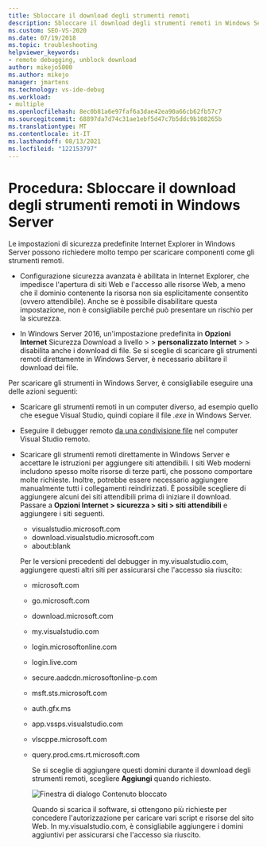 ```yaml
---
title: Sbloccare il download degli strumenti remoti
description: Sbloccare il download degli strumenti remoti in Windows Server, che può richiedere molto tempo a causa delle impostazioni di sicurezza predefinite di IE.
ms.custom: SEO-VS-2020
ms.date: 07/19/2018
ms.topic: troubleshooting
helpviewer_keywords:
- remote debugging, unblock download
author: mikejo5000
ms.author: mikejo
manager: jmartens
ms.technology: vs-ide-debug
ms.workload:
- multiple
ms.openlocfilehash: 8ec0b81a6e97faf6a3dae42ea90a66cb62fb57c7
ms.sourcegitcommit: 68897da7d74c31ae1ebf5d47c7b5ddc9b108265b
ms.translationtype: MT
ms.contentlocale: it-IT
ms.lasthandoff: 08/13/2021
ms.locfileid: "122153797"
---
```

# <a name="how-to-unblock-the-download-of-the-remote-tools-on-windows-server"></a>Procedura: Sbloccare il download degli strumenti remoti in Windows Server

Le impostazioni di sicurezza predefinite Internet Explorer in Windows Server possono richiedere molto tempo per scaricare componenti come gli strumenti remoti.

* Configurazione sicurezza avanzata è abilitata in Internet Explorer, che impedisce l'apertura di siti Web e l'accesso alle risorse Web, a meno che il dominio contenente la risorsa non sia esplicitamente consentito (ovvero attendibile). Anche se è possibile disabilitare questa impostazione, non è consigliabile perché può presentare un rischio per la sicurezza.

* In Windows Server 2016, un'impostazione predefinita in **Opzioni Internet** Sicurezza Download a livello  >    >  **personalizzato Internet**  >    >   disabilita anche i download di file. Se si sceglie di scaricare gli strumenti remoti direttamente in Windows Server, è necessario abilitare il download dei file.

Per scaricare gli strumenti in Windows Server, è consigliabile eseguire una delle azioni seguenti:

* Scaricare gli strumenti remoti in un computer diverso, ad esempio quello che esegue Visual Studio, quindi copiare il file *.exe* in Windows Server.

* Eseguire il debugger remoto [da una condivisione file](../debugger/remote-debugging.md#fileshare_msvsmon) nel computer Visual Studio remoto.

* Scaricare gli strumenti remoti direttamente in Windows Server e accettare le istruzioni per aggiungere siti attendibili. I siti Web moderni includono spesso molte risorse di terze parti, che possono comportare molte richieste. Inoltre, potrebbe essere necessario aggiungere manualmente tutti i collegamenti reindirizzati. È possibile scegliere di aggiungere alcuni dei siti attendibili prima di iniziare il download. Passare a **Opzioni Internet > sicurezza > siti > siti attendibili** e aggiungere i siti seguenti.

  * visualstudio.microsoft.com
  * download.visualstudio.microsoft.com
  * about:blank

  Per le versioni precedenti del debugger in my.visualstudio.com, aggiungere questi altri siti per assicurarsi che l'accesso sia riuscito:

  * microsoft.com
  * go.microsoft.com
  * download.microsoft.com
  * my.visualstudio.com
  * login.microsoftonline.com
  * login.live.com
  * secure.aadcdn.microsoftonline-p.com
  * msft.sts.microsoft.com
  * auth.gfx.ms
  * app.vssps.visualstudio.com
  * vlscppe.microsoft.com
  * query.prod.cms.rt.microsoft.com

    Se si sceglie di aggiungere questi domini durante il download degli strumenti remoti, scegliere **Aggiungi** quando richiesto.

    ![Finestra di dialogo Contenuto bloccato](../debugger/media/remotedbg-blocked-content.png)

    Quando si scarica il software, si ottengono più richieste per concedere l'autorizzazione per caricare vari script e risorse del sito Web. In my.visualstudio.com, è consigliabile aggiungere i domini aggiuntivi per assicurarsi che l'accesso sia riuscito.